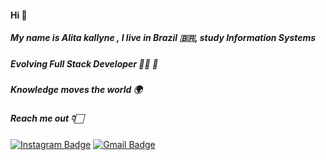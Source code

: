 #### Hi 👋

##### My name is Alita kallyne , I live in Brazil 🇧🇷, study Information Systems

##### Evolving Full Stack Developer 👩‍💻 🚀

##### Knowledge moves the world 🌍

##### Reach me out 👇🏻

[![Instagram Badge](https://img.shields.io/badge/-Alitakallyne-pink?style=flat-square&logo=Instagram&logoColor=white&link=https://www.instagram.com/alitakallyne/)](https://www.instagram.com/alitakallyne/) [![Gmail Badge](https://img.shields.io/badge/-alytakallyne@gmail.com-c14438?style=flatsquare&logo=Gmail&logoColor=white&link=mailto:alytakallyne@gmail.com)](mailto:alytakallyne@gmail.com)
